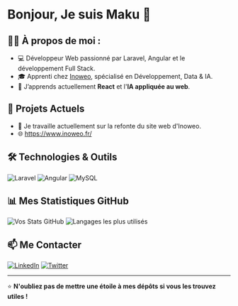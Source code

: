 # Bonjour, Je suis Maku 👋

## 👨‍💻 À propos de moi :
- 💻 Développeur Web passionné par Laravel, Angular et le développement Full Stack.
- 🎓 Apprenti chez [Inoweo](https://inoweo.com), spécialisé en Développement, Data & IA.
- 🌱 J’apprends actuellement **React** et l'**IA appliquée au web**.

## 🚀 Projets Actuels
- 🔭 Je travaille actuellement sur la refonte du site web d'Inoweo.
- 🌐 https://www.inoweo.fr/

## 🛠️ Technologies & Outils
![Laravel](https://img.shields.io/badge/Laravel-F55247?style=for-the-badge&logo=laravel&logoColor=white)
![Angular](https://img.shields.io/badge/Angular-DD0031?style=for-the-badge&logo=angular&logoColor=white)
![MySQL](https://img.shields.io/badge/MySQL-00758F?style=for-the-badge&logo=mysql&logoColor=white)

## 📊 Mes Statistiques GitHub
![Vos Stats GitHub](https://github-readme-stats.vercel.app/api?username=maku25&show_icons=true&theme=radical&count_private=true)
![Langages les plus utilisés](https://github-readme-stats.vercel.app/api/top-langs/?username=maku25&layout=compact&theme=radical)

## 📫 Me Contacter
[![LinkedIn](https://img.shields.io/badge/LinkedIn-blue?style=for-the-badge&logo=linkedin&logoColor=white)](https://linkedin.com/in/votre-profil)
[![Twitter](https://img.shields.io/badge/Twitter-1DA1F2?style=for-the-badge&logo=twitter&logoColor=white)](https://twitter.com/votre-nom-utilisateur)

---

⭐ **N'oubliez pas de mettre une étoile à mes dépôts si vous les trouvez utiles !**
